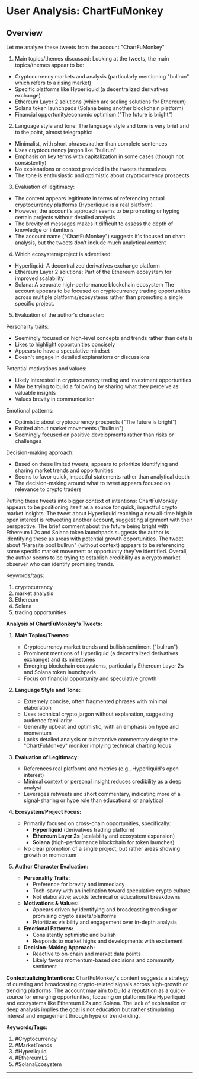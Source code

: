# User Analysis: ChartFuMonkey

## Overview

<think>
Let me analyze these tweets from the account "ChartFuMonkey"

1. Main topics/themes discussed:
Looking at the tweets, the main topics/themes appear to be:
- Cryptocurrency markets and analysis (particularly mentioning "bullrun" which refers to a rising market)
- Specific platforms like Hyperliquid (a decentralized derivatives exchange)
- Ethereum Layer 2 solutions (which are scaling solutions for Ethereum)
- Solana token launchpads (Solana being another blockchain platform)
- Financial opportunity/economic optimism ("The future is bright")

2. Language style and tone:
The language style and tone is very brief and to the point, almost telegraphic:
- Minimalist, with short phrases rather than complete sentences
- Uses cryptocurrency jargon like "bullrun"
- Emphasis on key terms with capitalization in some cases (though not consistently)
- No explanations or context provided in the tweets themselves
- The tone is enthusiastic and optimistic about cryptocurrency prospects

3. Evaluation of legitimacy:
- The content appears legitimate in terms of referencing actual cryptocurrency platforms (Hyperliquid is a real platform)
- However, the account's approach seems to be promoting or hyping certain projects without detailed analysis
- The brevity of messages makes it difficult to assess the depth of knowledge or intentions
- The account name ("ChartFuMonkey") suggests it's focused on chart analysis, but the tweets don't include much analytical content

4. Which ecosystem/project is advertised:
- Hyperliquid: A decentralized derivatives exchange platform
- Ethereum Layer 2 solutions: Part of the Ethereum ecosystem for improved scalability
- Solana: A separate high-performance blockchain ecosystem
The account appears to be focused on cryptocurrency trading opportunities across multiple platforms/ecosystems rather than promoting a single specific project.

5. Evaluation of the author's character:

Personality traits:
- Seemingly focused on high-level concepts and trends rather than details
- Likes to highlight opportunities concisely
- Appears to have a speculative mindset
- Doesn't engage in detailed explanations or discussions

Potential motivations and values:
- Likely interested in cryptocurrency trading and investment opportunities
- May be trying to build a following by sharing what they perceive as valuable insights
- Values brevity in communication

Emotional patterns:
- Optimistic about cryptocurrency prospects ("The future is bright")
- Excited about market movements ("bullrun")
- Seemingly focused on positive developments rather than risks or challenges

Decision-making approach:
- Based on these limited tweets, appears to prioritize identifying and sharing market trends and opportunities
- Seems to favor quick, impactful statements rather than analytical depth
- The decision-making around what to tweet appears focused on relevance to crypto traders

Putting these tweets into bigger context of intentions:
ChartFuMonkey appears to be positioning itself as a source for quick, impactful crypto market insights. The tweet about Hyperliquid reaching a new all-time high in open interest is retweeting another account, suggesting alignment with their perspective. The brief comment about the future being bright with Ethereum L2s and Solana token launchpads suggests the author is identifying these as areas with potential growth opportunities. The tweet about "Parasite pool bullrun" (without context) appears to be referencing some specific market movement or opportunity they've identified. Overall, the author seems to be trying to establish credibility as a crypto market observer who can identify promising trends.

Keywords/tags:
1. cryptocurrency
2. market analysis
3. Ethereum
4. Solana
5. trading opportunities
</think>

**Analysis of ChartFuMonkey's Tweets:**

1. **Main Topics/Themes:**
   - Cryptocurrency market trends and bullish sentiment ("bullrun")
   - Prominent mentions of Hyperliquid (a decentralized derivatives exchange) and its milestones
   - Emerging blockchain ecosystems, particularly Ethereum Layer 2s and Solana token launchpads
   - Focus on financial opportunity and speculative growth

2. **Language Style and Tone:**
   - Extremely concise, often fragmented phrases with minimal elaboration
   - Uses technical crypto jargon without explanation, suggesting audience familiarity
   - Generally upbeat and optimistic, with an emphasis on hype and momentum
   - Lacks detailed analysis or substantive commentary despite the "ChartFuMonkey" moniker implying technical charting focus

3. **Evaluation of Legitimacy:**
   - References real platforms and metrics (e.g., Hyperliquid's open interest)
   - Minimal context or personal insight reduces credibility as a deep analyst
   - Leverages retweets and short commentary, indicating more of a signal-sharing or hype role than educational or analytical

4. **Ecosystem/Project Focus:**
   - Primarily focused on cross-chain opportunities, specifically:
     - **Hyperliquid** (derivatives trading platform)
     - **Ethereum Layer 2s** (scalability and ecosystem expansion)
     - **Solana** (high-performance blockchain for token launches)
   - No clear promotion of a single project, but rather areas showing growth or momentum

5. **Author Character Evaluation:**
   - **Personality Traits:** 
     - Preference for brevity and immediacy
     - Tech-savvy with an inclination toward speculative crypto culture
     - Not elaborative; avoids technical or educational breakdowns
   - **Motivations & Values:** 
     - Appears driven by identifying and broadcasting trending or promising crypto assets/platforms
     - Prioritizes visibility and engagement over in-depth analysis
   - **Emotional Patterns:** 
     - Consistently optimistic and bullish
     - Responds to market highs and developments with excitement
   - **Decision-Making Approach:** 
     - Reactive to on-chain and market data points
     - Likely favors momentum-based decisions and community sentiment

**Contextualizing Intentions:**
ChartFuMonkey's content suggests a strategy of curating and broadcasting crypto-related signals across high-growth or trending platforms. The account may aim to build a reputation as a quick-source for emerging opportunities, focusing on platforms like Hyperliquid and ecosystems like Ethereum L2s and Solana. The lack of explanation or deep analysis implies the goal is not education but rather stimulating interest and engagement through hype or trend-riding.

**Keywords/Tags:**
1. #Cryptocurrency  
2. #MarketTrends  
3. #Hyperliquid  
4. #EthereumL2  
5. #SolanaEcosystem
---
